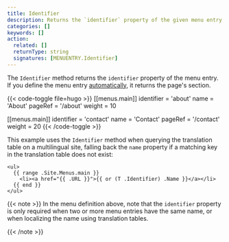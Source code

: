 ```yaml
---
title: Identifier
description: Returns the `identifier` property of the given menu entry. 
categories: []
keywords: []
action:
  related: []
  returnType: string
  signatures: [MENUENTRY.Identifier]
---
```


The `Identifier` method returns the `identifier` property of the menu entry. If you define the menu entry [automatically], it returns the page's section.

[automatically]: /content-management/menus/#define-automatically

{{< code-toggle file=hugo >}}
[[menus.main]]
identifier = 'about'
name = 'About'
pageRef = '/about'
weight = 10

[[menus.main]]
identifier = 'contact'
name = 'Contact'
pageRef = '/contact'
weight = 20
{{< /code-toggle >}}

This example uses the `Identifier` method when querying the translation table on a multilingual site, falling back the `name` property if a matching key in the translation table does not exist:

```go-html-template
<ul>
  {{ range .Site.Menus.main }}
    <li><a href="{{ .URL }}">{{ or (T .Identifier) .Name }}</a></li>
  {{ end }}
</ul>
```

{{< note >}}
In the menu definition above, note that the `identifier` property is only required when two or more menu entries have the same name, or when localizing the name using translation tables.

[details]: /content-management/menus/#properties-front-matter
{{< /note >}}

